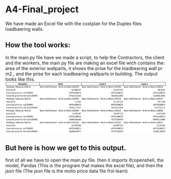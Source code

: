 # A4-Final_project
We have made an Excel file with the costplan for the Duplex files loadbaering walls.

## How the tool works:
In the main.py file have we made a script, to help the Contractors, the client and the workers, the main py file are making an excel file wich contains the: area of the exterior wallparts, it shows the prise for the loadbearing wall pr m2., and the prise for each loadbearing wallparts in building.
The output looks like this. 
![Our Cost-plan](https://github.com/AnjaHolmquist/A4-Final_project/blob/main/the%20costplan.png)

## But here is how we get to this output.
first of all we have to open the main.py file.
then it imports ifcopenshell, the model, Pandas (This is the program that makes the excel file), and then the json file (The json file is the molio price data file frol learn)

